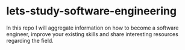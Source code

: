 # lets-study-software-engineering
In this repo I will aggregate information on how to become a software engineer, improve your existing skills and share interesting resources regarding the field.

